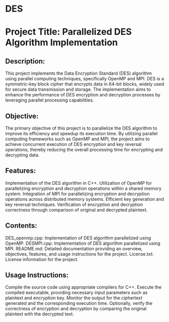 # DES
# Project Title: Parallelized DES Algorithm Implementation

## Description:
This project implements the Data Encryption Standard (DES) algorithm using parallel computing techniques, specifically OpenMP and MPI. DES is a symmetric-key block cipher that encrypts data in 64-bit blocks, widely used for secure data transmission and storage. The implementation aims to enhance the performance of DES encryption and decryption processes by leveraging parallel processing capabilities.

## Objective:
The primary objective of this project is to parallelize the DES algorithm to improve its efficiency and speedup its execution time. By utilizing parallel computing frameworks such as OpenMP and MPI, the project aims to achieve concurrent execution of DES encryption and key reversal operations, thereby reducing the overall processing time for encrypting and decrypting data.

## Features:
Implementation of the DES algorithm in C++.
Utilization of OpenMP for parallelizing encryption and decryption operations within a shared memory system.
Integration of MPI for parallelizing encryption and decryption operations across distributed memory systems.
Efficient key generation and key reversal techniques.
Verification of encryption and decryption correctness through comparison of original and decrypted plaintext.

## Contents:
DES_openmp.cpp: Implementation of DES algorithm parallelized using OpenMP.
DESMPI.cpp: Implementation of DES algorithm parallelized using MPI.
README.md: Detailed documentation providing an overview, objectives, features, and usage instructions for the project.
License.txt: License information for the project.

## Usage Instructions:
Compile the source code using appropriate compilers for C++.
Execute the compiled executable, providing necessary input parameters such as plaintext and encryption key.
Monitor the output for the ciphertext generated and the corresponding execution time.
Optionally, verify the correctness of encryption and decryption by comparing the original plaintext with the decrypted text.


